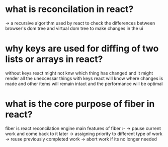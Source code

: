 # what is reconcilation  in react?
-> a recursive algorithm used by react to check the differences between browser's dom tree and virtual dom tree to make changes in the ui

# why keys are used for diffing of two lists or arrays in react?
without keys react might not knw which thing has changed and it might render all the uneccessar things
with keys react will know where changes is made and other items will remain intact and the performance will be optimal

# what is the core purpose of fiber in react?
fiber is react reconcilation engine 
main features of fiber :-
-> pause current work and come back to it later
-> assigning priority to different type of work
-> reuse previously completed work
-> abort work if its no longer needed